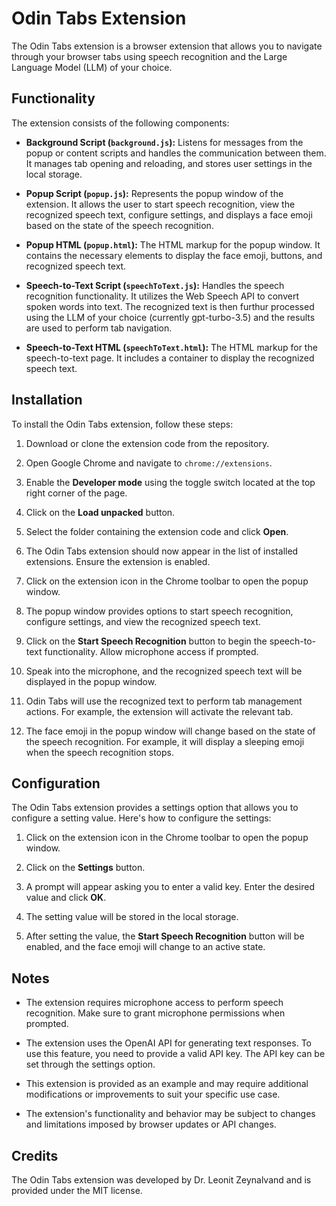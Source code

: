 # Odin Tabs Extension

The Odin Tabs extension is a browser extension that allows you to navigate through your browser tabs using speech recognition and the Large Language Model (LLM) of your choice.

## Functionality

The extension consists of the following components:

- **Background Script (`background.js`):** Listens for messages from the popup or content scripts and handles the communication between them. It manages tab opening and reloading, and stores user settings in the local storage.

- **Popup Script (`popup.js`):** Represents the popup window of the extension. It allows the user to start speech recognition, view the recognized speech text, configure settings, and displays a face emoji based on the state of the speech recognition.

- **Popup HTML (`popup.html`):** The HTML markup for the popup window. It contains the necessary elements to display the face emoji, buttons, and recognized speech text.

- **Speech-to-Text Script (`speechToText.js`):** Handles the speech recognition functionality. It utilizes the Web Speech API to convert spoken words into text. The recognized text is then furthur processed using the LLM of your choice (currently gpt-turbo-3.5) and the results are used to perform tab navigation.

- **Speech-to-Text HTML (`speechToText.html`):** The HTML markup for the speech-to-text page. It includes a container to display the recognized speech text.

## Installation

To install the Odin Tabs extension, follow these steps:

1. Download or clone the extension code from the repository.

2. Open Google Chrome and navigate to `chrome://extensions`.

3. Enable the **Developer mode** using the toggle switch located at the top right corner of the page.

4. Click on the **Load unpacked** button.

5. Select the folder containing the extension code and click **Open**.

6. The Odin Tabs extension should now appear in the list of installed extensions. Ensure the extension is enabled.

7. Click on the extension icon in the Chrome toolbar to open the popup window.

8. The popup window provides options to start speech recognition, configure settings, and view the recognized speech text.

9. Click on the **Start Speech Recognition** button to begin the speech-to-text functionality. Allow microphone access if prompted.

10. Speak into the microphone, and the recognized speech text will be displayed in the popup window.

11. Odin Tabs will use the recognized text to perform tab management actions. For example, the extension will activate the relevant tab.

12. The face emoji in the popup window will change based on the state of the speech recognition. For example, it will display a sleeping emoji when the speech recognition stops.

## Configuration

The Odin Tabs extension provides a settings option that allows you to configure a setting value. Here's how to configure the settings:

1. Click on the extension icon in the Chrome toolbar to open the popup window.

2. Click on the **Settings** button.

3. A prompt will appear asking you to enter a valid key. Enter the desired value and click **OK**.

4. The setting value will be stored in the local storage.

5. After setting the value, the **Start Speech Recognition** button will be enabled, and the face emoji will change to an active state.

## Notes

- The extension requires microphone access to perform speech recognition. Make sure to grant microphone permissions when prompted.

- The extension uses the OpenAI API for generating text responses. To use this feature, you need to provide a valid API key. The API key can be set through the settings option.

- This extension is provided as an example and may require additional modifications or improvements to suit your specific use case.

- The extension's functionality and behavior may be subject to changes and limitations imposed by browser updates or API changes.

## Credits

The Odin Tabs extension was developed by Dr. Leonit Zeynalvand and is provided under the MIT license.

